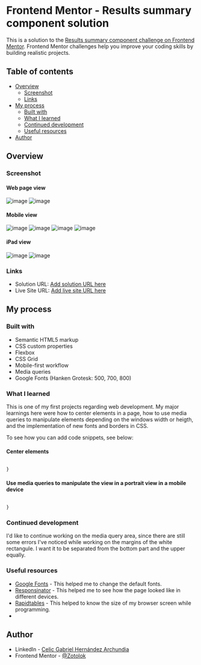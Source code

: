 # Frontend Mentor - Results summary component solution

This is a solution to the [Results summary component challenge on Frontend Mentor](https://www.frontendmentor.io/challenges/results-summary-component-CE_K6s0maV). Frontend Mentor challenges help you improve your coding skills by building realistic projects.

## Table of contents

- [Overview](#overview)
  - [Screenshot](#screenshot)
  - [Links](#links)
- [My process](#my-process)
  - [Built with](#built-with)
  - [What I learned](#what-i-learned)
  - [Continued development](#continued-development)
  - [Useful resources](#useful-resources)
- [Author](#author)


## Overview

### Screenshot
#### Web page view
![image](https://github.com/Zotolok/Front-End/assets/66386227/e00c3297-eeb3-4286-8071-a9fa8a755239)
![image](https://github.com/Zotolok/Front-End/assets/66386227/53b8ffde-8bb5-4d0d-821d-431e8b076723)


#### Mobile view
![image](https://github.com/Zotolok/Front-End/assets/66386227/0462f948-b53f-4c34-a93d-3796e73b58fb)
![image](https://github.com/Zotolok/Front-End/assets/66386227/4ffa24e3-69ef-4d8e-ae84-c062288d9549)
![image](https://github.com/Zotolok/Front-End/assets/66386227/5f46089a-8353-4c6a-bbd2-160785212688)
![image](https://github.com/Zotolok/Front-End/assets/66386227/44c659b3-4064-4e95-8af4-b5326187d439)

#### iPad view
![image](https://github.com/Zotolok/Front-End/assets/66386227/2400b2d4-c635-44d7-89d7-46ac78d0b9e5)
![image](https://github.com/Zotolok/Front-End/assets/66386227/c90b4031-7291-407d-8a2b-34741c41831b)


### Links

- Solution URL: [Add solution URL here](https://your-solution-url.com)
- Live Site URL: [Add live site URL here](https://your-live-site-url.com)

## My process

### Built with

- Semantic HTML5 markup
- CSS custom properties
- Flexbox
- CSS Grid
- Mobile-first workflow
- Media queries
- Google Fonts (Hanken Grotesk: 500, 700, 800)


### What I learned

This is one of my first projects regarding web development. My major learnings here were how to center elements in a page, how to use media queries to manipulate elements depending on the windows width or heigth, and the implementation of new fonts and borders in CSS.

To see how you can add code snippets, see below:
#### Center elements
```css

}
```
#### Use media queries to manipulate the view in a portrait view in a mobile device
```css

}
```


### Continued development

I'd like to continue working on the media query area, since there are still some errors I've noticed while working on the margins of the white rectangule. I want it to be separated from the bottom part and the upper equally.


### Useful resources

- [Google Fonts](https://fonts.google.com/) - This helped me to change the default fonts.
- [Responsinator](http://www.responsinator.com/) - This helped me to see how the page looked like in different devices.
- [Rapidtables](https://www.rapidtables.org/web/tools/window-size.html) -  This helped to know the size of my browser screen while programming.
- 


## Author

- LinkedIn - [Celic Gabriel Hernández Archundia](www.linkedin.com/in/celic-gabriel-hernández-archundia-63935a1b5)
- Frontend Mentor - [@Zotolok](https://www.frontendmentor.io/profile/Zotolok)
